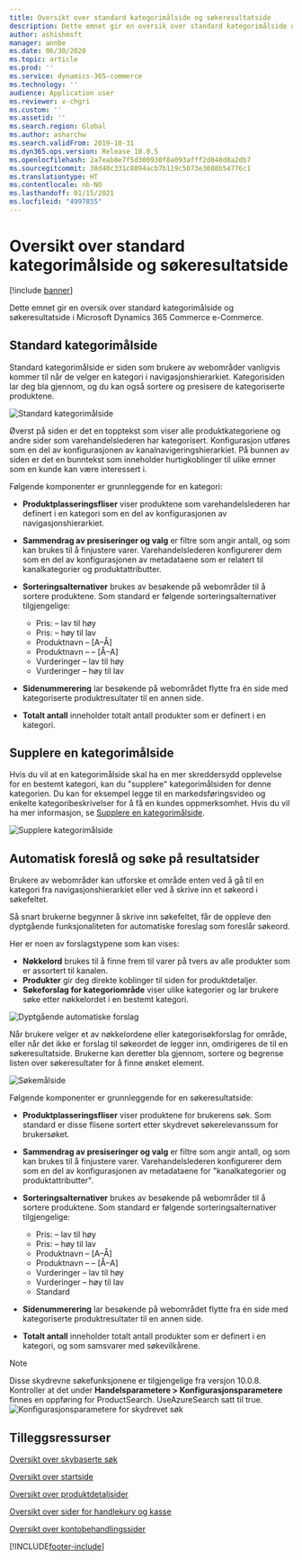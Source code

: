 ```yaml
---
title: Oversikt over standard kategorimålside og søkeresultatside
description: Dette emnet gir en oversik over standard kategorimålside og søkeresultatside i Dynamics 365 Commerce.
author: ashishmsft
manager: annbe
ms.date: 06/30/2020
ms.topic: article
ms.prod: ''
ms.service: dynamics-365-commerce
ms.technology: ''
audience: Application user
ms.reviewer: v-chgri
ms.custom: ''
ms.assetid: ''
ms.search.region: Global
ms.author: asharchw
ms.search.validFrom: 2019-10-31
ms.dyn365.ops.version: Release 10.0.5
ms.openlocfilehash: 2a7eab8e7f5d300930f8a093afff2d848d8a2db7
ms.sourcegitcommit: 38d40c331c8894acb7b119c5073e3088b54776c1
ms.translationtype: HT
ms.contentlocale: nb-NO
ms.lasthandoff: 01/15/2021
ms.locfileid: "4997855"
---
```

# <a name="default-category-landing-page-and-search-results-page-overview"></a>Oversikt over standard kategorimålside og søkeresultatside

[!include [banner](includes/banner.md)]

Dette emnet gir en oversik over standard kategorimålside og søkeresultatside i Microsoft Dynamics 365 Commerce e-Commerce.

## <a name="default-category-landing-page"></a>Standard kategorimålside

Standard kategorimålside er siden som brukere av webområder vanligvis kommer til når de velger en kategori i navigasjonshierarkiet. Kategorisiden lar deg bla gjennom, og du kan også sortere og presisere de kategoriserte produktene.

![Standard kategorimålside](./media/SimpleCategoryLandingDressCategory.png)

Øverst på siden er det en topptekst som viser alle produktkategoriene og andre sider som varehandelslederen har kategorisert. Konfigurasjon utføres som en del av konfigurasjonen av kanalnavigeringshierarkiet. På bunnen av siden er det en bunntekst som inneholder hurtigkoblinger til ulike emner som en kunde kan være interessert i.

Følgende komponenter er grunnleggende for en kategori:

- **Produktplasseringsfliser** viser produktene som varehandelslederen har definert i en kategori som en del av konfigurasjonen av navigasjonshierarkiet.
- **Sammendrag av presiseringer og valg** er filtre som angir antall, og som kan brukes til å finjustere varer. Varehandelslederen konfigurerer dem som en del av konfigurasjonen av metadataene som er relatert til kanalkategorier og produktattributter.
- **Sorteringsalternativer** brukes av besøkende på webområder til å sortere produktene. Som standard er følgende sorteringsalternativer tilgjengelige:

    - Pris: – lav til høy
    - Pris: – høy til lav
    - Produktnavn – \[A–Å\]
    - Produktnavn – – \[Å–A\]
    - Vurderinger – lav til høy
    - Vurderinger – høy til lav

- **Sidenummerering** lar besøkende på webområdet flytte fra én side med kategoriserte produktresultater til en annen side.
- **Totalt antall** inneholder totalt antall produkter som er definert i en kategori.

## <a name="enrich-a-category-landing-page"></a>Supplere en kategorimålside

Hvis du vil at en kategorimålside skal ha en mer skreddersydd opplevelse for en bestemt kategori, kan du "supplere" kategorimålsiden for denne kategorien. Du kan for eksempel legge til en markedsføringsvideo og enkelte kategoribeskrivelser for å få en kundes oppmerksomhet. Hvis du vil ha mer informasjon, se [Supplere en kategorimålside](enrich-category-page.md).

![Supplere kategorimålside](./media/CategoryLandingPages.png)

## <a name="auto-suggest-and-search-results-pages"></a>Automatisk foreslå og søke på resultatsider

Brukere av webområder kan utforske et område enten ved å gå til en kategori fra navigasjonshierarkiet eller ved å skrive inn et søkeord i søkefeltet.

Så snart brukerne begynner å skrive inn søkefeltet, får de oppleve den dyptgående funksjonaliteten for automatiske foreslag som foreslår søkeord.

Her er noen av forslagstypene som kan vises:

- **Nøkkelord** brukes til å finne frem til varer på tvers av alle produkter som er assortert til kanalen.
- **Produkter** gir deg direkte koblinger til siden for produktdetaljer.
- **Søkeforslag for kategoriområde** viser ulike kategorier og lar brukere søke etter nøkkelordet i en bestemt kategori.

![Dyptgående automatiske forslag](./media/ImmersiveAutoSuggestUX.png)

Når brukere velger et av nøkkelordene eller kategorisøkforslag for område, eller når det ikke er forslag til søkeordet de legger inn, omdirigeres de til en søkeresultatside. Brukerne kan deretter bla gjennom, sortere og begrense listen over søkeresultater for å finne ønsket element.

![Søkemålside](./media/SearchLanding.png)

Følgende komponenter er grunnleggende for en søkeresultatside:

- **Produktplasseringsfliser** viser produktene for brukerens søk. Som standard er disse flisene sortert etter skydrevet søkerelevanssum for brukersøket.
- **Sammendrag av presiseringer og valg** er filtre som angir antall, og som kan brukes til å finjustere varer. Varehandelslederen konfigurerer dem som en del av konfigurasjonen av metadataene for "kanalkategorier og produktattributter".
- **Sorteringsalternativer** brukes av besøkende på webområder til å sortere produktene. Som standard er følgende sorteringsalternativer tilgjengelige:

    - Pris: – lav til høy
    - Pris: – høy til lav
    - Produktnavn – \[A–Å\]
    - Produktnavn – – \[Å–A\]
    - Vurderinger – lav til høy
    - Vurderinger – høy til lav
    - Standard

- **Sidenummerering** lar besøkende på webområdet flytte fra én side med kategoriserte produktresultater til en annen side.
- **Totalt antall** inneholder totalt antall produkter som er definert i en kategori, og som samsvarer med søkevilkårene.

>[!NOTE]
>Disse skydrevne søkefunksjonene er tilgjengelige fra versjon 10.0.8. Kontroller at det under **Handelsparametere > Konfigurasjonsparametere** finnes en oppføring for ProductSearch. UseAzureSearch satt til true. 
![Konfigurasjonsparametere for skydrevet søk](./media/CloudPoweredSearchConfigurationParameters.png)

## <a name="additional-resources"></a>Tilleggsressurser

[Oversikt over skybaserte søk](cloud-powered-search-overview.md)

[Oversikt over startside](quick-tour-home-page.md)

[Oversikt over produktdetaljsider](quick-tour-pdp.md)

[Oversikt over sider for handlekurv og kasse](quick-tour-cart-checkout.md)

[Oversikt over kontobehandlingssider](quick-tour-account-management.md)



[!INCLUDE[footer-include](../includes/footer-banner.md)]